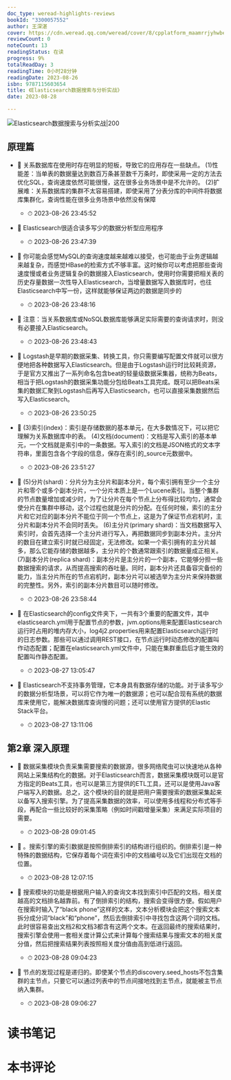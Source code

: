 ```yaml
---
doc_type: weread-highlights-reviews
bookId: "3300057552"
author: 王深湛
cover: https://cdn.weread.qq.com/weread/cover/8/cpplatform_maamrrjyhwbembgxbpfdg5/t7_cpplatform_maamrrjyhwbembgxbpfdg51682672069.jpg
reviewCount: 0
noteCount: 13
readingStatus: 在读
progress: 9%
totalReadDay: 3
readingTime: 0小时28分钟
readingDate: 2023-08-26
isbn: 9787115603654
title: 《Elasticsearch数据搜索与分析实战》
date: 2023-08-28

---
```


![ Elasticsearch数据搜索与分析实战|200](https://cdn.weread.qq.com/weread/cover/8/cpplatform_maamrrjyhwbembgxbpfdg5/t7_cpplatform_maamrrjyhwbembgxbpfdg51682672069.jpg)


## 原理篇


- 📌 关系数据库在使用时存在明显的短板，导致它的应用存在一些缺点。
(1)性能差：当单表的数据量达到数百万条甚至数千万条时，即使采用一定的方法去优化SQL，查询速度依然可能很慢，这在很多业务场景中是不允许的。
(2)扩展难：关系数据库的集群不太容易搭建，即使采用了分表分库的中间件将数据库集群化，查询性能在很多业务场景中依然没有保障 
    - ⏱ 2023-08-26 23:45:52 

- 📌 Elasticsearch很适合读多写少的数据分析型应用程序 
    - ⏱ 2023-08-26 23:47:39 

- 📌 你可能会感觉MySQL的查询速度越来越难以接受，也可能由于业务逻辑越来越复杂，而感觉HBase的检索方式不够丰富。这时候你可以考虑把那些查询速度慢或者业务逻辑复杂的数据接入Elasticsearch，使用时你需要把相关表的历史存量数据一次性导入Elasticsearch，当增量数据写入数据库时，也往Elasticsearch中写一份，这样就能够保证两边的数据是同步的 
    - ⏱ 2023-08-26 23:48:16 

- 📌 注意：当关系数据库或NoSQL数据库能够满足实际需要的查询请求时，则没有必要接入Elasticsearch。 
    - ⏱ 2023-08-26 23:48:43 

- 📌 Logstash是早期的数据采集、转换工具，你只需要编写配置文件就可以很方便地把各种数据写入Elasticsearch。但是由于Logstash运行时比较耗资源，于是官方又推出了一系列命名包含beat的轻量级数据采集器，统称为Beats，相当于把Logstash的数据采集功能分包给Beats工具完成。既可以把Beats采集的数据汇聚到Logstash后再写入Elasticsearch，也可以直接采集数据然后写入Elasticsearch。 
    - ⏱ 2023-08-26 23:50:25 

- 📌 (3)索引(index)：索引是存储数据的基本单元，在大多数情况下，可以把它理解为关系数据库中的表。
(4)文档(document)：文档是写入索引的基本单元，一个文档就是索引中的一条数据。写入索引的文档是JSON格式的文本字符串，里面包含各个字段的信息，保存在索引的_source元数据中。 
    - ⏱ 2023-08-26 23:51:27 

- 📌 (5)分片(shard)：分片分为主分片和副本分片，每个索引拥有至少一个主分片和零个或多个副本分片，一个分片本质上是一个Lucene索引。当整个集群的节点数量增加或减少时，为了让分片在每个节点上分布得比较均匀，通常会使分片在集群中移动，这个过程也就是分片的分配。在任何时候，索引的主分片和它对应的副本分片不能位于同一个节点上，这是为了保证节点宕机时，主分片和副本分片不会同时丢失。
(6)主分片(primary shard)：当文档数据写入索引时，会首先选择一个主分片进行写入，再把数据同步到副本分片。主分片的数目在建立索引时就已经固定，无法修改。如果一个索引拥有的主分片越多，那么它能存储的数据越多，主分片的个数通常跟索引的数据量成正相关。
(7)副本分片(replica shard)：副本分片是主分片的一个副本，它能够分担一些数据搜索的请求，从而提高搜索的吞吐量。同时，副本分片还具备容灾备份的能力，当主分片所在的节点宕机时，副本分片可以被选举为主分片来保持数据的完整性。另外，索引的副本分片数目可以随时修改。 
    - ⏱ 2023-08-26 23:58:44 

- 📌 在Elasticsearch的config文件夹下，一共有3个重要的配置文件，其中elasticsearch.yml用于配置节点的参数，jvm.options用来配置Elasticsearch运行时占用的堆内存大小，log4j2.properties用来配置Elasticsearch运行时的日志参数。那些可以通过调用REST接口，在节点运行时动态修改的配置叫作动态配置；配置在elasticsearch.yml文件中，只能在集群重启后才能生效的配置叫作静态配置。 
    - ⏱ 2023-08-27 13:05:47 

- 📌 Elasticsearch不支持事务管理，它本身具有数据存储的功能。对于读多写少的数据分析型场景，可以将它作为唯一的数据源；也可以配合现有系统的数据库来使用它，能解决数据库查询慢的问题；还可以使用官方提供的Elastic Stack平台。 
    - ⏱ 2023-08-27 13:11:06 
## 第2章 深入原理


- 📌 数据采集模块负责采集需要搜索的数据源，很多网络爬虫可以快速地从各种网站上采集结构化的数据。对于Elasticsearch而言，数据采集模块既可以是官方指定的Beats工具，也可以是第三方提供的ETL工具，还可以是使用Java客户端写入的数据。总之，这个模块的目的就是把用户需要搜索的数据采集起来以备写入搜索引擎。为了提高采集数据的效率，可以使用多线程和分布式等手段，再配合一些比较好的采集策略（例如时间戳增量采集）来满足实际项目的需要。 
    - ⏱ 2023-08-28 09:01:45 

- 📌 。搜索引擎的索引数据是按照倒排索引的结构进行组织的。倒排索引是一种特殊的数据结构，它保存着每个词在索引中的文档编号以及它们出现在文档的位置。 
    - ⏱ 2023-08-28 12:07:15 

- 📌 搜索模块的功能是根据用户输入的查询文本找到索引中匹配的文档，相关度越高的文档排名越靠前。有了倒排索引的结构，搜索会变得很方便。假如用户在搜索时输入了“black phone”这样的文本，文本分析模块会把这个搜索文本拆分成分词“black”和“phone”，然后去倒排索引中寻找包含这两个词的文档。此时很容易查出文档2和文档3都含有这两个文本。在返回最终的搜索结果时，搜索引擎会使用一套相关度计算公式来计算每个搜索结果与搜索文本的相关度分值，然后把搜索结果列表按照相关度分值由高到低进行返回。 
    - ⏱ 2023-08-28 09:04:23 

- 📌 节点的发现过程是递归的。即使某个节点的discovery.seed_hosts不包含集群的主节点，只要它可以通过列表中的节点间接地找到主节点，就能被主节点纳入集群。 
    - ⏱ 2023-08-28 09:06:27 

# 读书笔记


# 本书评论
